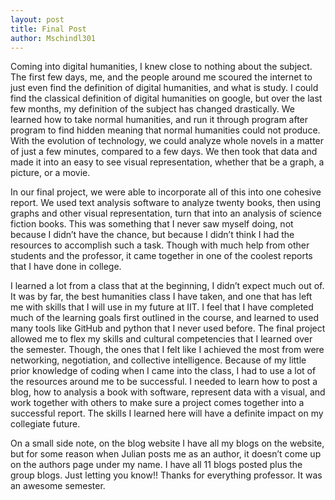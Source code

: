 ```yaml
---
layout: post
title: Final Post
author: Mschindl301
---
```


Coming into digital humanities, I knew close to nothing about the subject. The first few days, me, and the people around me scoured the internet to just even find the definition of digital humanities, and what is study. I could find the classical definition of digital humanities on google, but over the last few months, my definition of the subject has changed drastically. We learned how to take normal humanities, and run it through program after program to find hidden meaning that normal humanities could not produce. With the evolution of technology, we could analyze whole novels in a matter of just a few minutes, compared to a few days. We then took that data and made it into an easy to see visual representation, whether that be a graph, a picture, or a movie. 

In our final project, we were able to incorporate all of this into one cohesive report. We used text analysis software to analyze twenty books, then using graphs and other visual representation, turn that into an analysis of science fiction books. This was something that I never saw myself doing, not because I didn’t have the chance, but because I didn’t think I had the resources to accomplish such a task. Though with much help from other students and the professor, it came together in one of the coolest reports that I have done in college.

I learned a lot from a class that at the beginning, I didn’t expect much out of. It was by far, the best humanities class I have taken, and one that has left me with skills that I will use in my future at IIT. I feel that I have completed much of the learning goals first outlined in the course, and learned to used many tools like GitHub and python that I never used before. The final project allowed me to flex my skills and cultural competencies that I learned over the semester. Though, the ones that I felt like I achieved the most from were networking, negotiation, and collective intelligence. Because of my little prior knowledge of coding when I came into the class, I had to use a lot of the resources around me to be successful. I needed to learn how to post a blog, how to analysis a book with software, represent data with a visual, and work together with others to make sure a project comes together into a successful report. The skills I learned here will have a definite impact on my collegiate future.

On a small side note, on the blog website I have all my blogs on the website, but for some reason when Julian posts me as an author, it doesn’t come up on the authors page under my name. I have all 11 blogs posted plus the group blogs. Just letting you know!! Thanks for everything professor. It was an awesome semester.
